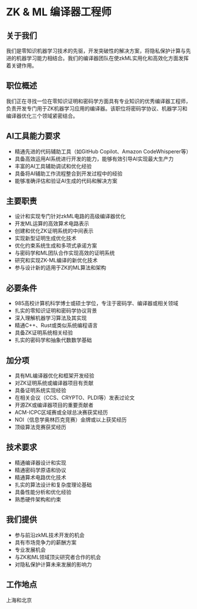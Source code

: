 # ZK & ML 编译器工程师

## 关于我们
我们是零知识机器学习技术的先驱，开发突破性的解决方案，将隐私保护计算与先进的机器学习能力相结合。我们的编译器团队在使zkML实用化和高效化方面发挥着关键作用。

## 职位概述
我们正在寻找一位在零知识证明和密码学方面具有专业知识的优秀编译器工程师，负责开发专门用于ZK机器学习应用的编译器。该职位将密码学协议、机器学习和编译器优化三个领域紧密结合。

## AI工具能力要求
- 精通先进的代码辅助工具（如GitHub Copilot、Amazon CodeWhisperer等）
- 具备高效运用AI系统进行开发的能力，能够有效引导AI实现最大生产力
- 丰富的AI工具辅助调试和优化经验
- 具备将AI辅助工作流程整合到开发过程中的经验
- 能够准确评估和验证AI生成的代码和解决方案

## 主要职责
- 设计和实现专门针对zkML电路的高级编译器优化
- 开发ML运算的高效算术电路表示
- 创建和优化ZK证明系统的中间表示
- 实现新型证明生成优化技术
- 优化约束系统生成和多项式承诺方案
- 与密码学和ML团队合作实现高效的证明系统
- 研究和实现ZK-ML编译的新优化技术
- 参与设计新的适用于ZK的ML算法和架构

## 必要条件
- 985高校计算机科学博士或硕士学位，专注于密码学、编译器或相关领域
- 扎实的零知识证明和密码学协议背景
- 深入理解机器学习算法及其实现
- 精通C++、Rust或类似系统编程语言
- 具备ZK证明系统相关经验
- 扎实的密码学和抽象代数数学基础

## 加分项
- 具有ML编译器优化和框架开发经验
- 对ZK证明系统或编译器项目有贡献
- 具备证明系统实现经验
- 在相关会议（CCS、CRYPTO、PLDI等）发表过论文
- 开源ZK或编译器项目的重要贡献者
- ACM-ICPC区域赛或全球总决赛获奖经历
- NOI（信息学奥林匹克竞赛）金牌或以上获奖经历
- 顶级算法竞赛获奖经历

## 技术要求
- 精通编译器设计和实现
- 精通密码学原语和协议
- 精通算术电路优化技术
- 扎实的算法设计和复杂度理论基础
- 具备性能分析和优化经验
- 熟悉硬件架构和约束

## 我们提供
- 参与前沿zkML技术开发的机会
- 具有市场竞争力的薪酬方案
- 专业发展机会
- 与ZK和ML领域顶尖研究者合作的机会
- 对隐私保护计算未来发展的影响力

## 工作地点
上海和北京
